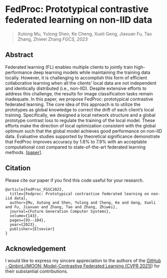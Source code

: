 # FedProc: Prototypical contrastive federated learning on non-IID data

> Xutong Mu, Yulong Shen, Ke Cheng, Xueli Geng, Jiaxuan Fu, Tao Zhang, Zhiwei Zhang
> *FGCS, 2023*

## Abstract

Federated learning (FL) enables multiple clients to jointly train high-performance deep learning models while maintaining the training data locally. However, it is challenging to accomplish this form of efficient collaborative learning when all the clients’ local data are not independent and identically distributed (i.e., non-IID). Despite extensive efforts to address this challenge, the results for image classification tasks remain inadequate. In this paper, we propose FedProc: prototypical contrastive federated learning. The core idea of this approach is to utilize the prototypes as global knowledge to correct the drift of each client’s local training. Specifically, we designed a local network structure and a global prototype contrast loss to regulate the training of the local model. These efforts make the direction of local optimization consistent with the global optimum such that the global model achieves good performance on non-IID data. Evaluative studies supported by theoretical significance demonstrate that FedProc improves accuracy by 1.6% to 7.9% with an acceptable computational cost compared to state-of-the-art federated learning methods.
[[paper]](https://www.sciencedirect.com/science/article/pii/S0167739X23000262/pdfft?md5=92fad7c3c1b6b952196ac5a8e83c52c3&pid=1-s2.0-S0167739X23000262-main.pdf). 

## Citation

Please cite our paper if you find this code useful for your research.

```
@article{FedProc_FGSC2023,
  title={Fedproc: Prototypical contrastive federated learning on non-iid data},
  author={Mu, Xutong and Shen, Yulong and Cheng, Ke and Geng, Xueli and Fu, Jiaxuan and Zhang, Tao and Zhang, Zhiwei},
  journal={Future Generation Computer Systems},
  volume={143},
  pages={93--104},
  year={2023},
  publisher={Elsevier}
}
```

## Acknowledgement

I would like to express my sincere appreciation to the authors of the [GitHub - QinbinLi/MOON: Model-Contrastive Federated Learning (CVPR 2021)](https://github.com/QinbinLi/MOON)) for their substantial contributions. 
